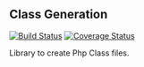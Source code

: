 ## Class Generation
[![Build Status](https://travis-ci.org/tonicospinelli/ClassGeneration.png?branch=1.1)](https://travis-ci.org/tonicospinelli/ClassGeneration)
[![Coverage Status](https://coveralls.io/repos/tonicospinelli/ClassGeneration/badge.png)](https://coveralls.io/r/tonicospinelli/ClassGeneration)

Library to create Php Class files.

